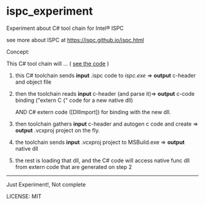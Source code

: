 # ispc_experiment


Experiment about C# tool chain for Intel® ISPC

see more about ISPC at https://ispc.github.io/ispc.html

Concept:
 
This C# tool chain will ... ( [see the code](https://github.com/PaintLab/ispc_experiment/blob/master/BridgeBuilder/6_Ispc/IspcBuilder.cs) )
 
 
1. this C# toolchain sends **input** .ispc code to  _ispc.exe_ => **output** c-header and object file

2. then the toolchain reads **input** c-header (and parse it)=> **output** c-code binding ("extern C {" code for a new native dll)
   
     AND C# extern code ([DllImport]) for binding with the new dll.   

3. then toolchain gathers **input** c-header and autogen c code  and create => **output** .vcxproj project on the fly.

4. the toolchain sends **input** .vcxproj  project to MSBuild.exe => **output** native dll 

5. the rest is loading that dll, and the C# code will access native func dll from extern code that are generated on step 2


----

Just Experiment!, Not complete



LICENSE: MIT


